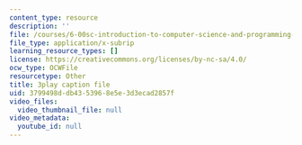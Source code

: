 ```yaml
---
content_type: resource
description: ''
file: /courses/6-00sc-introduction-to-computer-science-and-programming-spring-2011/3799498ddb4353968e5e3d3ecad2857f_Q148jV9ljPM.vtt
file_type: application/x-subrip
learning_resource_types: []
license: https://creativecommons.org/licenses/by-nc-sa/4.0/
ocw_type: OCWFile
resourcetype: Other
title: 3play caption file
uid: 3799498d-db43-5396-8e5e-3d3ecad2857f
video_files:
  video_thumbnail_file: null
video_metadata:
  youtube_id: null
---
```

